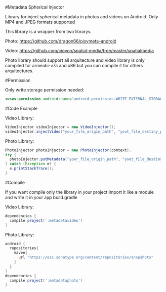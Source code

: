 #Metadata Spherical Injector

Library for inject spherical metadata in photos and videos on Android. Only MP4 and JPEG formats supported

This library is a wrapper from two librarys.

Photo: https://github.com/dragon66/pixymeta-android

Video: https://github.com/cievon/spatial-media/tree/master/spatialmedia

Photo library should support all arquitecture and video library is only compiled for armeabi-v7a and x86 but you can compile it for others arquitectures.

#Permission

Only write storage permission needed:

```xml
<uses-permission android:name="android.permission.WRITE_EXTERNAL_STORAGE"/>
```

#Code Example

Video Library:

```java
VideoInjector videoInjector = new VideoInjector();
videoInjector.injectVideo("your_file_origin_path", "yout_file_destiny_path");
```

Photo Library:

```java
PhotoInjector photoInjector = new PhotoInjector(context);
try {
  photoInjector.putMetadata("your_file_origin_path", "yout_file_destiny_path");
} catch (Exception e) {
  e.printStackTrace();
}
```

#Compile

If you want compile only the library in your project import it like a module and write it in your app build.gradle

Video Library:

```gradle
dependencies {
  compile project(':metadatavideo')
}
```
Photo Library:

```gradle
android {
  repositories{
    maven{
      url "https://oss.sonatype.org/content/repositories/snapshots"
    }
  }
}
dependencies {
  compile project(':metadataphoto')
}
```
